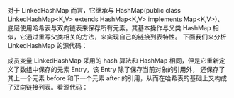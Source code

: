 
对于 LinkedHashMap 而言，它继承与 HashMap(public class LinkedHashMap<K,V> extends HashMap<K,V> implements Map<K,V>)、
底层使用哈希表与双向链表来保存所有元素。其基本操作与父类 HashMap 相似，它通过重写父类相关的方法，来实现自己的链接列表特性。
下面我们来分析 LinkedHashMap 的源代码：

成员变量
LinkedHashMap 采用的 hash 算法和 HashMap 相同，但是它重新定义了数组中保存的元素 Entry，该 Entry 除了保存当前对象的引用外，
还保存了其上一个元素 before 和下一个元素 after 的引用，从而在哈希表的基础上又构成了双向链接列表。看源代码：